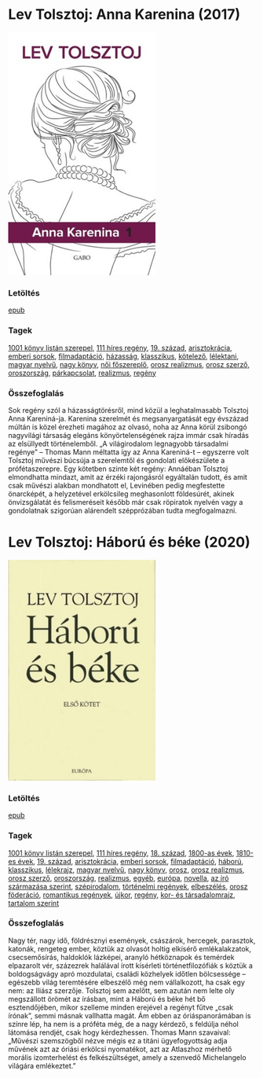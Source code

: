 # <a name="id_778">Lev Tolsztoj: Anna Karenina (2017)</a>
<img src="https://github.com/BercziSandor/calibre_lib/raw/main/libs/main/Lev%20Tolsztoj/Anna%20Karenina%20%28778%29/cover.jpg" alt="cover" width="300"/>

### Letöltés
[epub](https://github.com/BercziSandor/calibre_lib/raw/main/libs/main/Lev%20Tolsztoj/Anna%20Karenina%20%28778%29/Anna%20Karenina%20-%20Lev%20Tolsztoj.epub)

### Tagek
[1001 könyv listán szerepel](https://github.com/berczisandor/calibre_lib/blob/main/libs/main/_tags/1001%20k%c3%b6nyv%20list%c3%a1n%20szerepel.md), [111 híres regény](https://github.com/berczisandor/calibre_lib/blob/main/libs/main/_tags/111%20h%c3%adres%20reg%c3%a9ny.md), [19. század](https://github.com/berczisandor/calibre_lib/blob/main/libs/main/_tags/19.%20sz%c3%a1zad.md), [arisztokrácia](https://github.com/berczisandor/calibre_lib/blob/main/libs/main/_tags/arisztokr%c3%a1cia.md), [emberi sorsok](https://github.com/berczisandor/calibre_lib/blob/main/libs/main/_tags/emberi%20sorsok.md), [filmadaptáció](https://github.com/berczisandor/calibre_lib/blob/main/libs/main/_tags/filmadapt%c3%a1ci%c3%b3.md), [házasság](https://github.com/berczisandor/calibre_lib/blob/main/libs/main/_tags/h%c3%a1zass%c3%a1g.md), [klasszikus](https://github.com/berczisandor/calibre_lib/blob/main/libs/main/_tags/klasszikus.md), [kötelező](https://github.com/berczisandor/calibre_lib/blob/main/libs/main/_tags/k%c3%b6telez%c5%91.md), [lélektani](https://github.com/berczisandor/calibre_lib/blob/main/libs/main/_tags/l%c3%a9lektani.md), [magyar nyelvű](https://github.com/berczisandor/calibre_lib/blob/main/libs/main/_tags/magyar%20nyelv%c5%b1.md), [nagy könyv](https://github.com/berczisandor/calibre_lib/blob/main/libs/main/_tags/nagy%20k%c3%b6nyv.md), [női főszereplő](https://github.com/berczisandor/calibre_lib/blob/main/libs/main/_tags/n%c5%91i%20f%c5%91szerepl%c5%91.md), [orosz realizmus](https://github.com/berczisandor/calibre_lib/blob/main/libs/main/_tags/orosz%20realizmus.md), [orosz szerző](https://github.com/berczisandor/calibre_lib/blob/main/libs/main/_tags/orosz%20szerz%c5%91.md), [oroszország](https://github.com/berczisandor/calibre_lib/blob/main/libs/main/_tags/oroszorsz%c3%a1g.md), [párkapcsolat](https://github.com/berczisandor/calibre_lib/blob/main/libs/main/_tags/p%c3%a1rkapcsolat.md), [realizmus](https://github.com/berczisandor/calibre_lib/blob/main/libs/main/_tags/realizmus.md), [regény](https://github.com/berczisandor/calibre_lib/blob/main/libs/main/_tags/reg%c3%a9ny.md)

### Összefoglalás
<div>
<p>Sok regény szól a házasságtörésről, mind közül a leghatalmasabb Tolsztoj Anna Kareniná-ja. Karenina szerelmét és megsanyargatását egy évszázad múltán is közel érezheti magához az olvasó, noha az Anna körül zsibongó nagyvilági társaság elegáns könyörtelenségének rajza immár csak híradás az elsüllyedt történelemből. „A világirodalom legnagyobb társadalmi regénye” – Thomas Mann méltatta így az Anna Kareniná-t – egyszerre volt Tolsztoj művészi búcsúja a szerelemtől és gondolati előkészülete a prófétaszerepre. Egy kötetben szinte két regény: Annáéban Tolsztoj elmondhatta mindazt, amit az érzéki rajongásról egyáltalán tudott, és amit csak művészi alakban mondhatott el, Levinében pedig megfestette önarcképét, a helyzetével erkölcsileg meghasonlott földesúrét, akinek önvizsgálatát és felismeréseit később már csak röpiratok nyelvén vagy a gondolatnak szigorúan alárendelt szépprózában tudta megfogalmazni.</p></div>


# <a name="id_563">Lev Tolsztoj: Háború és béke (2020)</a>
<img src="https://github.com/BercziSandor/calibre_lib/raw/main/libs/main/Lev%20Tolsztoj/Haboru%20es%20beke%20%28563%29/cover.jpg" alt="cover" width="300"/>

### Letöltés
[epub](https://github.com/BercziSandor/calibre_lib/raw/main/libs/main/Lev%20Tolsztoj/Haboru%20es%20beke%20%28563%29/Haboru%20es%20beke%20-%20Lev%20Tolsztoj.epub)

### Tagek
[1001 könyv listán szerepel](https://github.com/berczisandor/calibre_lib/blob/main/libs/main/_tags/1001%20k%c3%b6nyv%20list%c3%a1n%20szerepel.md), [111 híres regény](https://github.com/berczisandor/calibre_lib/blob/main/libs/main/_tags/111%20h%c3%adres%20reg%c3%a9ny.md), [18. század](https://github.com/berczisandor/calibre_lib/blob/main/libs/main/_tags/18.%20sz%c3%a1zad.md), [1800-as évek](https://github.com/berczisandor/calibre_lib/blob/main/libs/main/_tags/1800-as%20%c3%a9vek.md), [1810-es évek](https://github.com/berczisandor/calibre_lib/blob/main/libs/main/_tags/1810-es%20%c3%a9vek.md), [19. század](https://github.com/berczisandor/calibre_lib/blob/main/libs/main/_tags/19.%20sz%c3%a1zad.md), [arisztokrácia](https://github.com/berczisandor/calibre_lib/blob/main/libs/main/_tags/arisztokr%c3%a1cia.md), [emberi sorsok](https://github.com/berczisandor/calibre_lib/blob/main/libs/main/_tags/emberi%20sorsok.md), [filmadaptáció](https://github.com/berczisandor/calibre_lib/blob/main/libs/main/_tags/filmadapt%c3%a1ci%c3%b3.md), [háború](https://github.com/berczisandor/calibre_lib/blob/main/libs/main/_tags/h%c3%a1bor%c3%ba.md), [klasszikus](https://github.com/berczisandor/calibre_lib/blob/main/libs/main/_tags/klasszikus.md), [lélekrajz](https://github.com/berczisandor/calibre_lib/blob/main/libs/main/_tags/l%c3%a9lekrajz.md), [magyar nyelvű](https://github.com/berczisandor/calibre_lib/blob/main/libs/main/_tags/magyar%20nyelv%c5%b1.md), [nagy könyv](https://github.com/berczisandor/calibre_lib/blob/main/libs/main/_tags/nagy%20k%c3%b6nyv.md), [orosz](https://github.com/berczisandor/calibre_lib/blob/main/libs/main/_tags/orosz.md), [orosz realizmus](https://github.com/berczisandor/calibre_lib/blob/main/libs/main/_tags/orosz%20realizmus.md), [orosz szerző](https://github.com/berczisandor/calibre_lib/blob/main/libs/main/_tags/orosz%20szerz%c5%91.md), [oroszország](https://github.com/berczisandor/calibre_lib/blob/main/libs/main/_tags/oroszorsz%c3%a1g.md), [realizmus](https://github.com/berczisandor/calibre_lib/blob/main/libs/main/_tags/realizmus.md), [egyéb](https://github.com/berczisandor/calibre_lib/blob/main/libs/main/_tags/egy%c3%a9b.md), [európa](https://github.com/berczisandor/calibre_lib/blob/main/libs/main/_tags/eur%c3%b3pa.md), [novella](https://github.com/berczisandor/calibre_lib/blob/main/libs/main/_tags/novella.md), [az író származása szerint](https://github.com/berczisandor/calibre_lib/blob/main/libs/main/_tags/az%20%c3%adr%c3%b3%20sz%c3%a1rmaz%c3%a1sa%20szerint.md), [szépirodalom](https://github.com/berczisandor/calibre_lib/blob/main/libs/main/_tags/sz%c3%a9pirodalom.md), [történelmi regények](https://github.com/berczisandor/calibre_lib/blob/main/libs/main/_tags/t%c3%b6rt%c3%a9nelmi%20reg%c3%a9nyek.md), [elbeszélés](https://github.com/berczisandor/calibre_lib/blob/main/libs/main/_tags/elbesz%c3%a9l%c3%a9s.md), [orosz föderáció](https://github.com/berczisandor/calibre_lib/blob/main/libs/main/_tags/orosz%20f%c3%b6der%c3%a1ci%c3%b3.md), [romantikus regények](https://github.com/berczisandor/calibre_lib/blob/main/libs/main/_tags/romantikus%20reg%c3%a9nyek.md), [újkor](https://github.com/berczisandor/calibre_lib/blob/main/libs/main/_tags/%c3%bajkor.md), [regény](https://github.com/berczisandor/calibre_lib/blob/main/libs/main/_tags/reg%c3%a9ny.md), [kor- és társadalomrajz](https://github.com/berczisandor/calibre_lib/blob/main/libs/main/_tags/kor-%20%c3%a9s%20t%c3%a1rsadalomrajz.md), [tartalom szerint](https://github.com/berczisandor/calibre_lib/blob/main/libs/main/_tags/tartalom%20szerint.md)

### Összefoglalás
<div>
<p>Nagy ​tér, nagy idő, földrésznyi események, császárok, hercegek, parasztok, katonák, rengeteg ember, köztük az olvasót holtig elkísérő emlékalakzatok, csecsemősírás, haldoklók lázképei, aranyló hétköznapok és temérdek elpazarolt vér, százezrek halálával írott kísérleti történetfilozófiák s köztük a boldogságvágy apró mozdulatai, családi közhelyek időtlen bölcsessége – egészebb világ teremtésére elbeszélő még nem vállalkozott, ha csak egy nem: az Iliász szerzője. Tolsztoj sem azelőtt, sem azután nem lelte oly megszállott örömét az írásban, mint a Háború és béke hét bő esztendőjében, mikor szelleme minden erejével a regényt fűtve „csak írónak”, semmi másnak vallhatta magát. Ám ebben az óriáspanorámában is színre lép, ha nem is a próféta még, de a nagy kérdező, s feldúlja néhol látomása rendjét, csak hogy kérdezhessen. Thomas Mann szavaival: „Művészi szemszögből nézve mégis ez a titáni ügyefogyottság adja művének azt az óriási erkölcsi nyomatékot, azt az Atlaszhoz mérhető morális izomterhelést és felkészültséget, amely a szenvedő Michelangelo világára emlékeztet.”</p></div>


